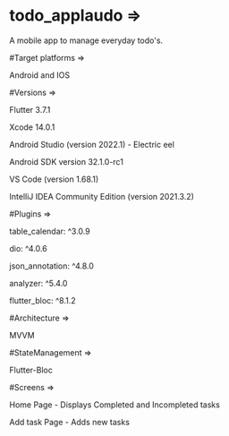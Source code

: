 # todo_applaudo =>

A mobile app to manage everyday todo's.

#Target platforms => 

Android and IOS


#Versions => 

Flutter 3.7.1

Xcode 14.0.1

Android Studio (version 2022.1) - Electric eel

Android SDK version 32.1.0-rc1

VS Code (version 1.68.1)

IntelliJ IDEA Community Edition (version 2021.3.2)

#Plugins => 

 table_calendar: ^3.0.9
 
 dio: ^4.0.6
 
 json_annotation: ^4.8.0
 
 analyzer: ^5.4.0
 
 flutter_bloc: ^8.1.2
 
 #Architecture =>
 
 MVVM
 
 #StateManagement => 
 
 Flutter-Bloc
 
 #Screens => 
 
 Home Page - Displays Completed and Incompleted tasks
 
 Add task Page - Adds new tasks
 
 
 




